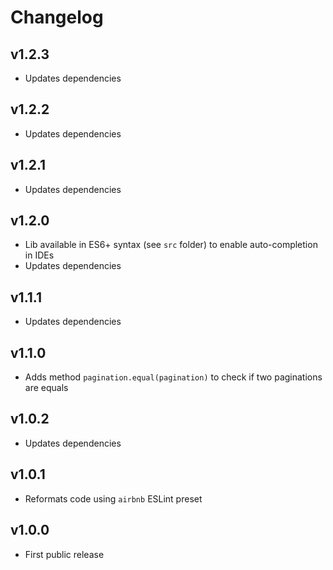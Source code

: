 # Changelog

## v1.2.3
- Updates dependencies

## v1.2.2
- Updates dependencies

## v1.2.1
- Updates dependencies

## v1.2.0
- Lib available in ES6+ syntax (see `src` folder) to enable auto-completion in IDEs
- Updates dependencies

## v1.1.1
- Updates dependencies

## v1.1.0
- Adds method `pagination.equal(pagination)` to check if two paginations are equals

## v1.0.2
- Updates dependencies

## v1.0.1
- Reformats code using `airbnb` ESLint preset

## v1.0.0
- First public release
